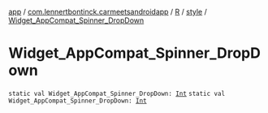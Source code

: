 [app](../../../index.md) / [com.lennertbontinck.carmeetsandroidapp](../../index.md) / [R](../index.md) / [style](index.md) / [Widget_AppCompat_Spinner_DropDown](./-widget_-app-compat_-spinner_-drop-down.md)

# Widget_AppCompat_Spinner_DropDown

`static val Widget_AppCompat_Spinner_DropDown: `[`Int`](https://kotlinlang.org/api/latest/jvm/stdlib/kotlin/-int/index.html)
`static val Widget_AppCompat_Spinner_DropDown: `[`Int`](https://kotlinlang.org/api/latest/jvm/stdlib/kotlin/-int/index.html)